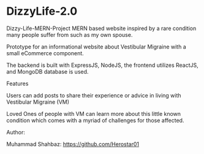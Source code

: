 # DizzyLife-2.0

Dizzy-Life-MERN-Project MERN based website inspired by a rare condition many people suffer from such as my own spouse.

Prototype for an informational website about Vestibular Migraine with a small eCommerce component.

The backend is built with ExpressJS, NodeJS, the frontend utilizes ReactJS, and MongoDB database is used.

Features

Users can add posts to share their experience or advice in living with Vestibular Migraine (VM)

Loved Ones of people with VM can learn more about this little known condition which comes with a myriad of challenges for those affected.

Author:

Muhammad Shahbaz: https://github.com/Herostar01
